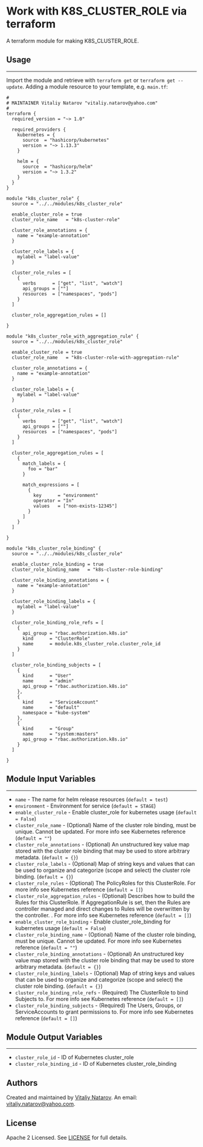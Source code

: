 # Work with K8S_CLUSTER_ROLE via terraform

A terraform module for making K8S_CLUSTER_ROLE.


## Usage
----------------------
Import the module and retrieve with ```terraform get``` or ```terraform get --update```. Adding a module resource to your template, e.g. `main.tf`:

```
#
# MAINTAINER Vitaliy Natarov "vitaliy.natarov@yahoo.com"
#
terraform {
  required_version = "~> 1.0"

  required_providers {
    kubernetes = {
      source  = "hashicorp/kubernetes"
      version = "~> 1.13.3"
    }

    helm = {
      source  = "hashicorp/helm"
      version = "~> 1.3.2"
    }
  }
}

module "k8s_cluster_role" {
  source = "../../modules/k8s_cluster_role"

  enable_cluster_role = true
  cluster_role_name   = "k8s-cluster-role"

  cluster_role_annotations = {
    name = "example-annotation"
  }

  cluster_role_labels = {
    mylabel = "label-value"
  }

  cluster_role_rules = [
    {
      verbs      = ["get", "list", "watch"]
      api_groups = [""]
      resources  = ["namespaces", "pods"]
    }
  ]

  cluster_role_aggregation_rules = []

}

module "k8s_cluster_role_with_aggregation_rule" {
  source = "../../modules/k8s_cluster_role"

  enable_cluster_role = true
  cluster_role_name   = "k8s-cluster-role-with-aggregation-rule"

  cluster_role_annotations = {
    name = "example-annotation"
  }

  cluster_role_labels = {
    mylabel = "label-value"
  }

  cluster_role_rules = [
    {
      verbs      = ["get", "list", "watch"]
      api_groups = [""]
      resources  = ["namespaces", "pods"]
    }
  ]

  cluster_role_aggregation_rules = [
    {
      match_labels = {
        foo = "bar"
      }

      match_expressions = [
        {
          key      = "environment"
          operator = "In"
          values   = ["non-exists-12345"]
        }
      ]
    }
  ]

}

module "k8s_cluster_role_binding" {
  source = "../../modules/k8s_cluster_role"

  enable_cluster_role_binding = true
  cluster_role_binding_name   = "k8s-cluster-role-binding"

  cluster_role_binding_annotations = {
    name = "example-annotation"
  }

  cluster_role_binding_labels = {
    mylabel = "label-value"
  }

  cluster_role_binding_role_refs = [
    {
      api_group = "rbac.authorization.k8s.io"
      kind      = "ClusterRole"
      name      = module.k8s_cluster_role.cluster_role_id
    }
  ]

  cluster_role_binding_subjects = [
    {
      kind      = "User"
      name      = "admin"
      api_group = "rbac.authorization.k8s.io"
    },
    {
      kind      = "ServiceAccount"
      name      = "default"
      namespace = "kube-system"
    },
    {
      kind      = "Group"
      name      = "system:masters"
      api_group = "rbac.authorization.k8s.io"
    }
  ]

}
```

## Module Input Variables
----------------------
- `name` - The name for helm release resources (`default = test`)
- `environment` - Environment for service (`default = STAGE`)
- `enable_cluster_role` - Enable cluster_role for kubernetes usage (`default = False`)
- `cluster_role_name` - (Optional) Name of the cluster role binding, must be unique. Cannot be updated. For more info see Kubernetes reference (`default = ""`)
- `cluster_role_annotations` - (Optional) An unstructured key value map stored with the cluster role binding that may be used to store arbitrary metadata. (`default = {}`)
- `cluster_role_labels` - (Optional) Map of string keys and values that can be used to organize and categorize (scope and select) the cluster role binding. (`default = {}`)
- `cluster_role_rules` - (Optional) The PolicyRoles for this ClusterRole. For more info see Kubernetes reference (`default = []`)
- `cluster_role_aggregation_rules` - (Optional) Describes how to build the Rules for this ClusterRole. If AggregationRule is set, then the Rules are controller managed and direct changes to Rules will be overwritten by the controller. . For more info see Kubernetes reference (`default = []`)
- `enable_cluster_role_binding` - Enable cluster_role_binding for kubernetes usage (`default = False`)
- `cluster_role_binding_name` - (Optional) Name of the cluster role binding, must be unique. Cannot be updated. For more info see Kubernetes reference (`default = ""`)
- `cluster_role_binding_annotations` - (Optional) An unstructured key value map stored with the cluster role binding that may be used to store arbitrary metadata. (`default = {}`)
- `cluster_role_binding_labels` - (Optional) Map of string keys and values that can be used to organize and categorize (scope and select) the cluster role binding. (`default = {}`)
- `cluster_role_binding_role_refs` - (Required) The ClusterRole to bind Subjects to. For more info see Kubernetes reference (`default = []`)
- `cluster_role_binding_subjects` - (Required) The Users, Groups, or ServiceAccounts to grant permissions to. For more info see Kubernetes reference (`default = []`)

## Module Output Variables
----------------------
- `cluster_role_id` - ID of Kubernetes cluster_role
- `cluster_role_binding_id` - ID of Kubernetes cluster_role_binding


## Authors

Created and maintained by [Vitaliy Natarov](https://github.com/SebastianUA). An email: [vitaliy.natarov@yahoo.com](vitaliy.natarov@yahoo.com).

## License

Apache 2 Licensed. See [LICENSE](https://github.com/SebastianUA/terraform/blob/master/LICENSE) for full details.
